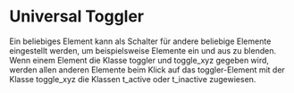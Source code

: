 # Universal Toggler
Ein beliebiges Element kann als Schalter für andere beliebige Elemente eingestellt werden, um beispielsweise Elemente ein und aus zu blenden. Wenn einem Element die Klasse toggler und toggle_xyz gegeben wird, werden allen anderen Elemente beim Klick auf das toggler-Element mit der Klasse toggle_xyz die Klassen t_active oder t_inactive zugewiesen.
